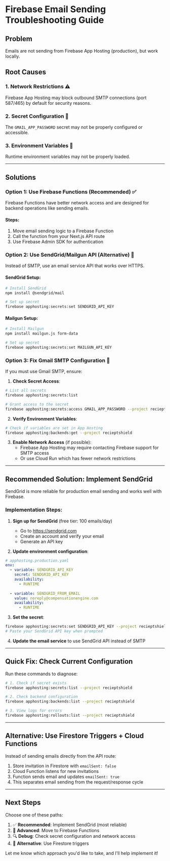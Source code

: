 # Firebase Email Sending Troubleshooting Guide

## Problem
Emails are not sending from Firebase App Hosting (production), but work locally.

## Root Causes

### 1. **Network Restrictions** ⚠️
Firebase App Hosting may block outbound SMTP connections (port 587/465) by default for security reasons.

### 2. **Secret Configuration** 🔑
The `GMAIL_APP_PASSWORD` secret may not be properly configured or accessible.

### 3. **Environment Variables** 📝
Runtime environment variables may not be properly loaded.

---

## Solutions

### Option 1: Use Firebase Functions (Recommended) ✅

Firebase Functions have better network access and are designed for backend operations like sending emails.

#### Steps:
1. Move email sending logic to a Firebase Function
2. Call the function from your Next.js API route
3. Use Firebase Admin SDK for authentication

### Option 2: Use SendGrid/Mailgun API (Alternative) 📧

Instead of SMTP, use an email service API that works over HTTPS.

#### SendGrid Setup:
```bash
# Install SendGrid
npm install @sendgrid/mail

# Set up secret
firebase apphosting:secrets:set SENDGRID_API_KEY
```

#### Mailgun Setup:
```bash
# Install Mailgun
npm install mailgun.js form-data

# Set up secret
firebase apphosting:secrets:set MAILGUN_API_KEY
```

### Option 3: Fix Gmail SMTP Configuration 🔧

If you must use Gmail SMTP, ensure:

1. **Check Secret Access**:
```bash
# List all secrets
firebase apphosting:secrets:list

# Grant access to the secret
firebase apphosting:secrets:access GMAIL_APP_PASSWORD --project recieptshield
```

2. **Verify Environment Variables**:
```bash
# Check if variables are set in App Hosting
firebase apphosting:backends:get --project recieptshield
```

3. **Enable Network Access** (if possible):
   - Firebase App Hosting may require contacting Firebase support for SMTP access
   - Or use Cloud Run which has fewer network restrictions

---

## Recommended Solution: Implement SendGrid

SendGrid is more reliable for production email sending and works well with Firebase.

### Implementation Steps:

1. **Sign up for SendGrid** (free tier: 100 emails/day)
   - Go to https://sendgrid.com
   - Create an account and verify your email
   - Generate an API key

2. **Update environment configuration**:
```yaml
# apphosting.production.yaml
env:
  - variable: SENDGRID_API_KEY
    secret: SENDGRID_API_KEY
    availability:
      - RUNTIME
      
  - variable: SENDGRID_FROM_EMAIL
    value: noreply@compensationengine.com
    availability:
      - RUNTIME
```

3. **Set the secret**:
```bash
firebase apphosting:secrets:set SENDGRID_API_KEY --project recieptshield
# Paste your SendGrid API key when prompted
```

4. **Update the email service** to use SendGrid API instead of SMTP

---

## Quick Fix: Check Current Configuration

Run these commands to diagnose:

```bash
# 1. Check if secret exists
firebase apphosting:secrets:list --project recieptshield

# 2. Check backend configuration
firebase apphosting:backends:list --project recieptshield

# 3. View logs for errors
firebase apphosting:rollouts:list --project recieptshield
```

---

## Alternative: Use Firestore Triggers + Cloud Functions

Instead of sending emails directly from the API route:

1. Store invitation in Firestore with `emailSent: false`
2. Cloud Function listens for new invitations
3. Function sends email and updates `emailSent: true`
4. This separates email sending from the request/response cycle

---

## Next Steps

Choose one of these paths:

1. ✅ **Recommended**: Implement SendGrid (most reliable)
2. 🔧 **Advanced**: Move to Firebase Functions
3. 🔍 **Debug**: Check secret configuration and network access
4. 🔄 **Alternative**: Use Firestore triggers

Let me know which approach you'd like to take, and I'll help implement it!

